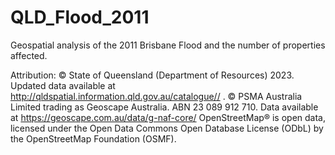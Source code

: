 # QLD_Flood_2011
Geospatial analysis of the 2011 Brisbane Flood and the number of properties affected.

Attribution: 
© State of Queensland (Department of Resources) 2023. Updated data available at http://qldspatial.information.qld.gov.au/catalogue// .
© PSMA Australia Limited trading as Geoscape Australia. ABN 23 089 912 710. Data available at https://geoscape.com.au/data/g-naf-core/ 
OpenStreetMap® is open data, licensed under the Open Data Commons Open Database License (ODbL) by the OpenStreetMap Foundation (OSMF).
